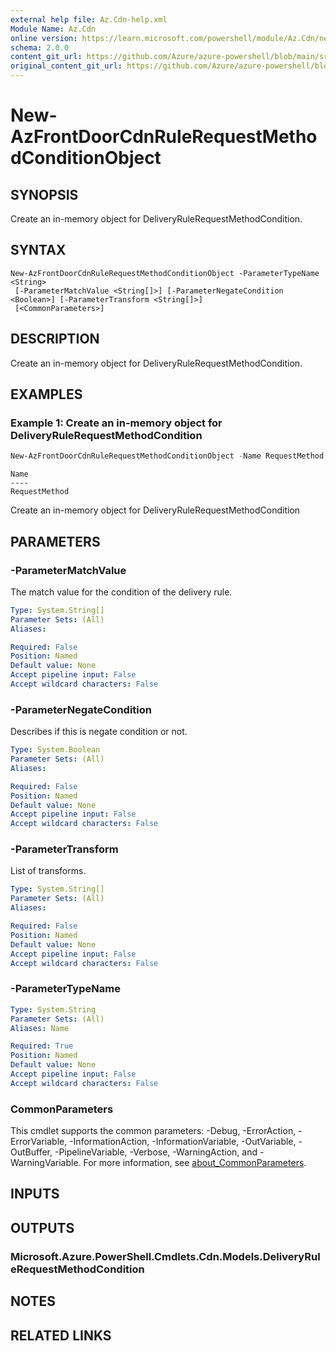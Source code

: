 ```yaml
---
external help file: Az.Cdn-help.xml
Module Name: Az.Cdn
online version: https://learn.microsoft.com/powershell/module/Az.Cdn/new-azfrontdoorcdnrulerequestmethodconditionobject
schema: 2.0.0
content_git_url: https://github.com/Azure/azure-powershell/blob/main/src/Cdn/Cdn/help/New-AzFrontDoorCdnRuleRequestMethodConditionObject.md
original_content_git_url: https://github.com/Azure/azure-powershell/blob/main/src/Cdn/Cdn/help/New-AzFrontDoorCdnRuleRequestMethodConditionObject.md
---
```


# New-AzFrontDoorCdnRuleRequestMethodConditionObject

## SYNOPSIS
Create an in-memory object for DeliveryRuleRequestMethodCondition.

## SYNTAX

```
New-AzFrontDoorCdnRuleRequestMethodConditionObject -ParameterTypeName <String>
 [-ParameterMatchValue <String[]>] [-ParameterNegateCondition <Boolean>] [-ParameterTransform <String[]>]
 [<CommonParameters>]
```

## DESCRIPTION
Create an in-memory object for DeliveryRuleRequestMethodCondition.

## EXAMPLES

### Example 1: Create an in-memory object for DeliveryRuleRequestMethodCondition
```powershell
New-AzFrontDoorCdnRuleRequestMethodConditionObject -Name RequestMethod -ParameterMatchValue GET
```

```output
Name
----
RequestMethod
```

Create an in-memory object for DeliveryRuleRequestMethodCondition

## PARAMETERS

### -ParameterMatchValue
The match value for the condition of the delivery rule.

```yaml
Type: System.String[]
Parameter Sets: (All)
Aliases:

Required: False
Position: Named
Default value: None
Accept pipeline input: False
Accept wildcard characters: False
```

### -ParameterNegateCondition
Describes if this is negate condition or not.

```yaml
Type: System.Boolean
Parameter Sets: (All)
Aliases:

Required: False
Position: Named
Default value: None
Accept pipeline input: False
Accept wildcard characters: False
```

### -ParameterTransform
List of transforms.

```yaml
Type: System.String[]
Parameter Sets: (All)
Aliases:

Required: False
Position: Named
Default value: None
Accept pipeline input: False
Accept wildcard characters: False
```

### -ParameterTypeName

```yaml
Type: System.String
Parameter Sets: (All)
Aliases: Name

Required: True
Position: Named
Default value: None
Accept pipeline input: False
Accept wildcard characters: False
```

### CommonParameters
This cmdlet supports the common parameters: -Debug, -ErrorAction, -ErrorVariable, -InformationAction, -InformationVariable, -OutVariable, -OutBuffer, -PipelineVariable, -Verbose, -WarningAction, and -WarningVariable. For more information, see [about_CommonParameters](http://go.microsoft.com/fwlink/?LinkID=113216).

## INPUTS

## OUTPUTS

### Microsoft.Azure.PowerShell.Cmdlets.Cdn.Models.DeliveryRuleRequestMethodCondition

## NOTES

## RELATED LINKS
